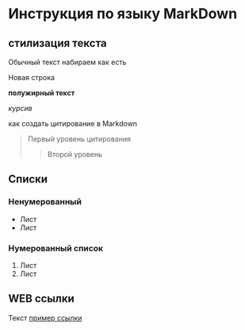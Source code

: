 # Инструкция по языку MarkDown

## стилизация текста

Обычный текст набираем как есть

Новая строка

**полужирный текст**

*курсив*

как создать цитирование в Markdown
> Первый уровень цитирования
>> Второй уровень 

## Списки

### Ненумерованный
* Лист
* Лист

### Нумерованный список
1. Лист
2. Лист

## WEB ссылки
Текст [пример ссылки]("http.example.com "Всплывающяя подсказка")